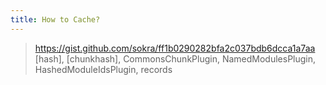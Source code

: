 ```yaml
---
title: How to Cache?
---
```

> https://gist.github.com/sokra/ff1b0290282bfa2c037bdb6dcca1a7aa
> [hash], [chunkhash], CommonsChunkPlugin, NamedModulesPlugin, HashedModuleIdsPlugin, records
